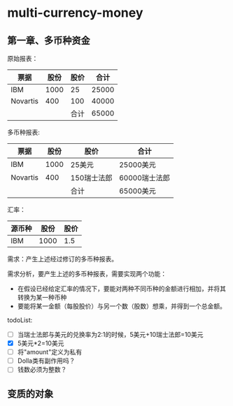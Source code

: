 # multi-currency-money

## 第一章、多币种资金
原始报表：

| 票据     | 股份 | 股价        | 合计          |
| -------- | ---- | ----------- | ------------- |
| IBM      | 1000 | 25      | 25000     |
| Novartis | 400  | 100 | 40000 |
|          |      | 合计        | 65000     |

多币种报表:

| 票据     | 股份 | 股价        | 合计          |
| -------- | ---- | ----------- | ------------- |
| IBM      | 1000 | 25美元      | 25000美元     |
| Novartis | 400  | 150瑞士法郎 | 60000瑞士法郎 |
|          |      | 合计        | 65000美元     |

汇率：

| 源币种 | 股份 | 股价        |
| -------- | ---- | ----------- |
| IBM      | 1000 | 1.5    |

需求：产生上述经过修订的多币种报表。

需求分析，要产生上述的多币种报表，需要实现两个功能：
* 在假设已经给定汇率的情况下，要能对两种不同币种的金额进行相加，并将其转换为某一种币种
* 要能将某一金额（每股股价）与另一个数（股数）想乘，并得到一个总金额。

todoList:
- [ ] 当瑞士法郎与美元的兑换率为2:1的时候，5美元+10瑞士法郎=10美元
- [x] 5美元*2=10美元
- [ ] 将"amount"定义为私有
- [ ] Dolla类有副作用吗？
- [ ] 钱数必须为整数？

## 变质的对象